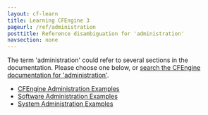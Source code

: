 ```yaml
---
layout: cf-learn
title: Learning CFEngine 3
pageurl: /ref/administration
posttitle: Reference disambiguation for 'administration'
navsection: none
---
```


The term 'administration' could refer to several sections in the documentation. Please choose one below, or
[search the CFEngine documentation for 'administration'](http://cfengine.com/docs/latest/search.html?q=administration).

- [CFEngine Administration Examples](http://cfengine.com/docs/latest/examples-example-snippets-cfengine-administration.html#cfengine-administration-examples)
- [Software Administration Examples](http://cfengine.com/docs/latest/examples-example-snippets-software-adminstration.html#software-administration-examples)
- [System Administration Examples](http://cfengine.com/docs/latest/examples-example-snippets-system-administration.html#system-administration-examples)
